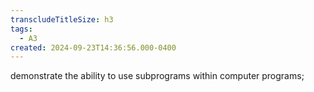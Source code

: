 ```yaml
---
transcludeTitleSize: h3
tags:
  - A3
created: 2024-09-23T14:36:56.000-0400
---
```

demonstrate the ability to use subprograms within computer programs;